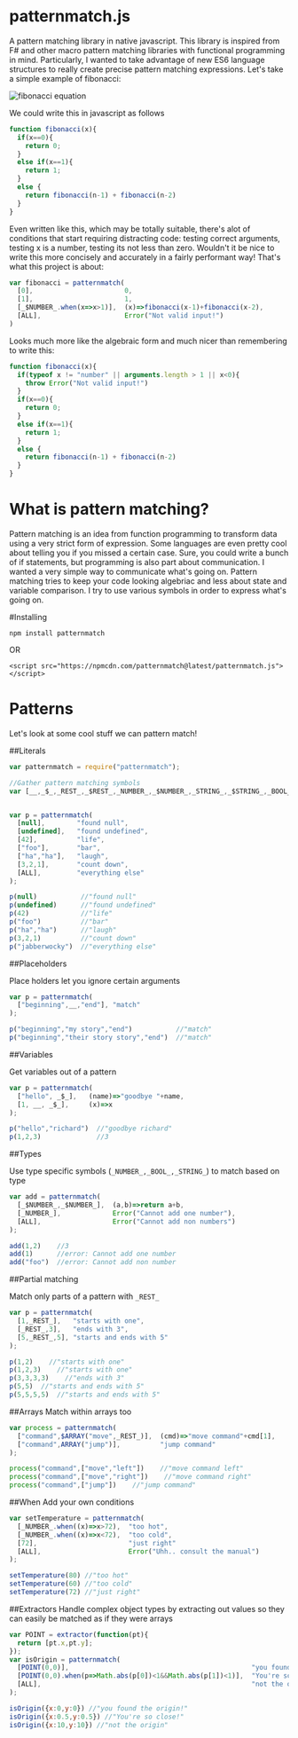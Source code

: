 # patternmatch.js
A pattern matching library in native javascript. This library is inspired from F# and other macro pattern matching libraries with functional programming in mind.  Particularly, I wanted to take advantage of new ES6 language structures to really create precise pattern matching expressions. Let's take a simple example of fibonacci:

![fibonacci equation](http://www.rapidtables.com/math/number/fibonacci/Fibonacci%20sequence.GIF)

We could write this in javascript as follows

```javascript 
function fibonacci(x){
  if(x==0){
    return 0;
  }
  else if(x==1){
    return 1;
  }
  else {
    return fibonacci(n-1) + fibonacci(n-2)
  }
}
```

Even written like this, which may be totally suitable, there's alot of conditions that start requiring distracting code: testing correct arguments, testing x is a number, testing its not less than zero. Wouldn't it be nice to write this more concisely and accurately in a fairly performant way! That's what this project is about:

```javascript 
var fibonacci = patternmatch(
  [0],                       0,
  [1],                       1,
  [_$NUMBER_.when(x=>x>1)],  (x)=>fibonacci(x-1)+fibonacci(x-2),
  [ALL],                     Error("Not valid input!")
)
```

Looks much more like the algebraic form and much nicer than remembering to write this:

```javascript 
function fibonacci(x){
  if(typeof x != "number" || arguments.length > 1 || x<0){
    throw Error("Not valid input!")
  }
  if(x==0){
    return 0;
  }
  else if(x==1){
    return 1;
  }
  else {
    return fibonacci(n-1) + fibonacci(n-2)
  }
}
```

# What is pattern matching?

Pattern matching is an idea from function programming to transform data using a very strict form of expression. Some languages are even pretty cool about telling you if you missed a certain case.  Sure, you could write a bunch of if statements, but programming is also part about communication. I wanted a very simple way to communicate what's going on.  Pattern matching tries to keep your code looking algebriac and less about state and variable comparison. I try to use various symbols in order to express what's going on.

#Installing
```
npm install patternmatch
```
OR
```
<script src="https://npmcdn.com/patternmatch@latest/patternmatch.js"></script>
```

# Patterns

Let's look at some cool stuff we can pattern match!

##Literals
```javascript
var patternmatch = require("patternmatch");

//Gather pattern matching symbols
var [__,_$_,_REST_,_$REST_,_NUMBER_,_$NUMBER_,_STRING_,_$STRING_,_BOOL_,_$BOOL_,ARRAY,$ARRAY,extractor,ALL] = [patternmatch.__,patternmatch._$_,patternmatch._REST_,patternmatch._$REST_,patternmatch._NUMBER_,patternmatch._$NUMBER_,patternmatch._STRING_,patternmatch._$STRING_,patternmatch._BOOL_,patternmatch._$BOOL_,patternmatch.ARRAY,patternmatch.$ARRAY,patternmatch.extractor,patternmatch.ALL]


var p = patternmatch(
  [null],        "found null",
  [undefined],   "found undefined",
  [42],          "life",
  ["foo"],       "bar",
  ["ha","ha"],   "laugh",
  [3,2,1],       "count down",
  [ALL],         "everything else"
);

p(null)           //"found null"
p(undefined)      //"found undefined"
p(42)             //"life"
p("foo")          //"bar"
p("ha","ha")      //"laugh"
p(3,2,1)          //"count down"
p("jabberwocky")  //"everything else"
```

##Placeholders

Place holders let you ignore certain arguments

```javascript
var p = patternmatch(
  ["beginning",__,"end"], "match"
);

p("beginning","my story","end")           //"match"
p("beginning","their story story","end")  //"match"
```
##Variables

Get variables out of a pattern

```javascript
var p = patternmatch(
  ["hello", _$_],   (name)=>"goodbye "+name,
  [1, __, _$_],     (x)=>x
);

p("hello","richard")  //"goodbye richard"
p(1,2,3)              //3
```

##Types

Use type specific symbols (```_NUMBER_,_BOOL_,_STRING_```) to match based on type

```javascript
var add = patternmatch(
  [_$NUMBER_,_$NUMBER_],  (a,b)=>return a+b,
  [_NUMBER_],             Error("Cannot add one number"),
  [ALL],                  Error("Cannot add non numbers")
);

add(1,2)    //3
add(1)      //error: Cannot add one number
add("foo")  //error: Cannot add non number
```
##Partial matching

Match only parts of a pattern with ```_REST_```

```javascript
var p = patternmatch(
  [1,_REST_],   "starts with one",
  [_REST_,3],   "ends with 3",
  [5,_REST_,5], "starts and ends with 5"
);

p(1,2)    //"starts with one"
p(1,2,3)    //"starts with one"
p(3,3,3,3)    //"ends with 3"
p(5,5)  //"starts and ends with 5"
p(5,5,5,5)  //"starts and ends with 5"
```

##Arrays
Match within arrays too

```javascript
var process = patternmatch(
  ["command",$ARRAY("move",_REST_)],  (cmd)=>"move command"+cmd[1],
  ["command",ARRAY("jump")],          "jump command"
);

process("command",["move","left"])    //"move command left"
process("command",["move","right"])    //"move command right"
process("command",["jump"])    //"jump command"
```

##When
Add your own conditions

```javascript
var setTemperature = patternmatch(
  [_NUMBER_.when((x)=>x>72),  "too hot",
  [_NUMBER_.when((x)=>x<72),  "too cold",
  [72],                       "just right"
  [ALL],                      Error("Uhh.. consult the manual")
);

setTemperature(80) //"too hot"
setTemperature(60) //"too cold"
setTemperature(72) //"just right"
```

##Extractors
Handle complex object types by extracting out values so they can easily be matched as if they were arrays

```javascript
var POINT = extractor(function(pt){
  return [pt.x,pt.y];
});
var isOrigin = patternmatch(
  [POINT(0,0)],                                              "you found the origin!",
  [POINT(0,0).when(p=>Math.abs(p[0])<1&&Math.abs(p[1])<1)],  "You're so close!",
  [ALL],                                                     "not the origin"
);

isOrigin({x:0,y:0}) //"you found the origin!"
isOrigin({x:0.5,y:0.5}) //"You're so close!"
isOrigin({x:10,y:10}) //"not the origin"
```
